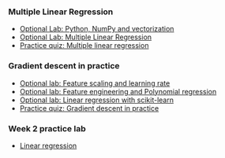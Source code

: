 ### Multiple Linear Regression
- [Optional Lab: Python, NumPy and vectorization](https://github.com/rvasquez25/Machine-Learning-Specialization-Coursera/blob/ReleaseWeek02/Course%201%20-%20Supervised%20Machine%20Learning%20-%20Regression%20and%20Classification/Week%202/C1_W2_Lab01_Python_Numpy_Vectorization_Soln.ipynb)
- [Optional Lab: Multiple Linear Regression](https://github.com/rvasquez25/Machine-Learning-Specialization-Coursera/blob/ReleaseWeek02/Course%201%20-%20Supervised%20Machine%20Learning%20-%20Regression%20and%20Classification/Week%202/C1_W2_Lab02_Multiple_Variable_Soln.ipynb)
- [Practice quiz: Multiple linear regression]()
### Gradient descent in practice
- [Optional lab: Feature scaling and learning rate]()
- [Optional lab: Feature engineering and Polynomial regression]()
- [Optional lab: Linear regression with scikit-learn]()
- [Practice quiz: Gradient descent in practice]()
### Week 2 practice lab
- [Linear regression]()